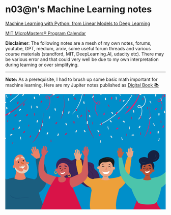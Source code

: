 # n03@n's Machine Learning notes

[Machine Learning with Python: from Linear Models to Deep Learning](https://www.edx.org/learn/machine-learning/massachusetts-institute-of-technology-machine-learning-with-python-from-linear-models-to-deep-learning)

[MIT MicroMasters® Program Calendar](https://micromasters.mit.edu/ds/upcoming-dates/)

**Disclaimer**: The following notes are a mesh of my own notes, forums, youtube, GPT, medium, arxiv, some useful forum threads and various course materials (standford, MIT, DeepLearning.AI, udacity etc). There may be various error and that could very well be due to my own interpretation during learning or over simplifying.

---

**Note:** As a prerequisite, I had to brush up some basic math important for machine learning. Here are my Jupiter notes published as [Digital Book 📚](https://N0-man.github.io/math-for-machine-learning/)

![alt text](image.png)

```{tableofcontents}

```

